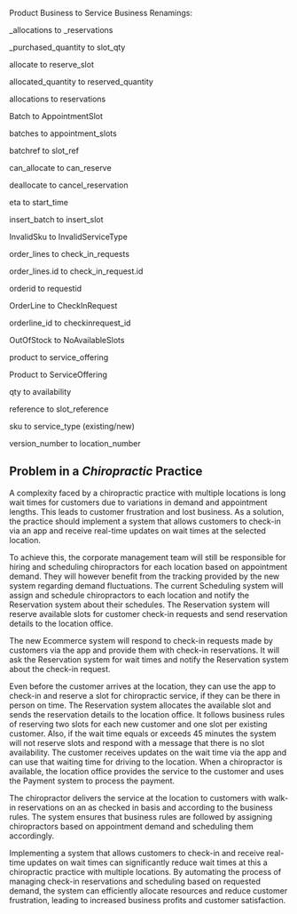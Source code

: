 Product Business to	Service	Business Renamings:

_allocations	    to	_reservations

_purchased_quantity	to slot_qty	                    

allocate	        to	reserve_slot

allocated_quantity	to	reserved_quantity

allocations	        to	reservations

Batch	            to	AppointmentSlot

batches	            to	appointment_slots

batchref	        to	slot_ref

can_allocate	    to	can_reserve

deallocate	        to	cancel_reservation

eta	                to	start_time

insert_batch	    to	insert_slot

InvalidSku	        to	InvalidServiceType

order_lines	        to	check_in_requests

order_lines.id	    to	check_in_request.id

orderid	            to	requestid

OrderLine	        to	CheckInRequest

orderline_id	    to	checkinrequest_id

OutOfStock	        to	NoAvailableSlots

product	            to	service_offering

Product	            to	ServiceOffering

qty	                to	availability

reference	        to	slot_reference

sku	                to	service_type	(existing/new)

version_number	    to	location_number	


## Problem in a _Chiropractic_ Practice

A complexity faced by a chiropractic practice with multiple locations is long wait times for customers due to variations in demand and appointment lengths.  This leads to customer frustration and lost business. As a solution, the practice should implement a system that allows customers to check-in via an app and receive real-time updates on wait times at the selected location.

To achieve this, the corporate management team will still be responsible for hiring and scheduling chiropractors for each location based on appointment demand.  They will however benefit from the tracking provided by the new system regarding demand fluctuations. The current Scheduling system will assign and schedule chiropractors to each location and notify the Reservation system about their schedules. The Reservation system will reserve available slots for customer check-in requests and send reservation details to the location office.

The new Ecommerce system will respond to check-in requests made by customers via the app and provide them with check-in reservations.  It will ask the Reservation system for wait times and notify the Reservation system about the check-in request.

Even before the customer arrives at the location, they can use the app to check-in and reserve a slot for chiropractic service, if they can be there in person on time. The Reservation system allocates the available slot and sends the reservation details to the location office. It follows business rules of reserving two slots for each new customer and one slot per existing customer.  Also, if the wait time equals or exceeds 45 minutes the system will not reserve slots and respond with a message that there is no slot availability.  The customer receives updates on the wait time via the app and can use that waiting time for driving to the location.  When a chiropractor is available, the location office provides the service to the customer and uses the Payment system to process the payment.

The chiropractor delivers the service at the location to customers with walk-in reservations on an as checked in basis and according to the business rules.  The system ensures that business rules are followed by assigning chiropractors based on appointment demand and scheduling them accordingly.

Implementing a system that allows customers to check-in and receive real-time updates on wait times can significantly reduce wait times at this a chiropractic practice with multiple locations.  By automating the process of managing check-in reservations and scheduling based on requested demand, the system can efficiently allocate resources and reduce customer frustration, leading to increased business profits and customer satisfaction.

